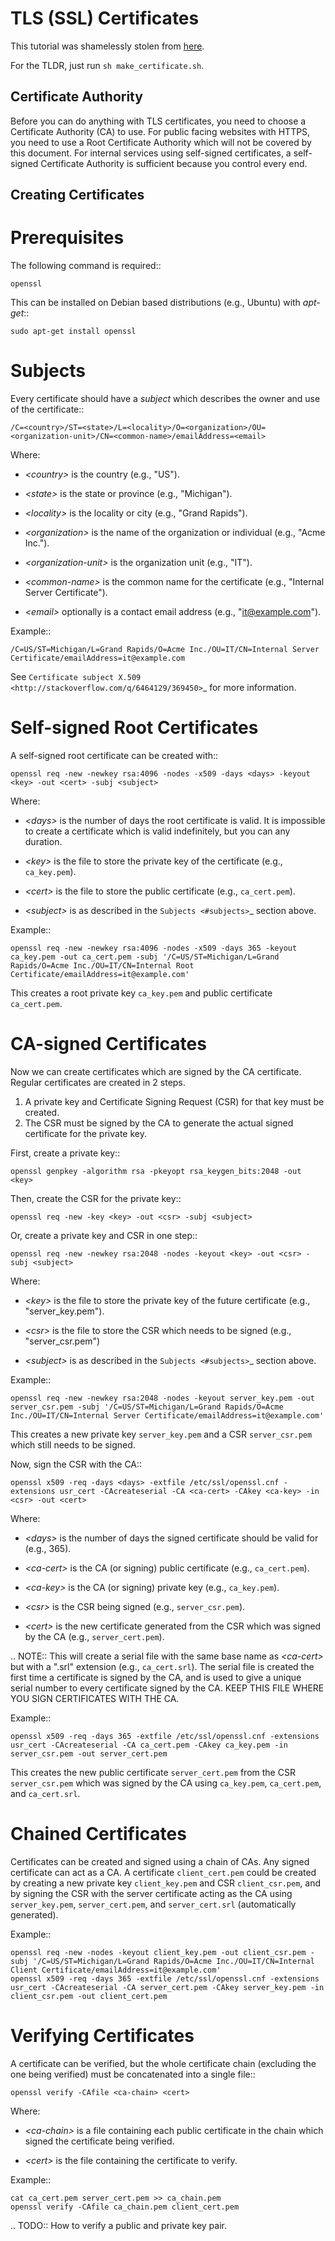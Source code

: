 TLS (SSL) Certificates
======================

This tutorial was shamelessly stolen from [here](https://gist.github.com/cpburnz/6451de544af7efddd317).

For the TLDR, just run `sh make_certificate.sh`.
   
   

Certificate Authority
---------------------

Before you can do anything with TLS certificates, you need to choose a
Certificate Authority (CA) to use. For public facing websites with HTTPS, you
need to use a Root Certificate Authority which will not be covered by this
document. For internal services using self-signed certificates, a self-signed
Certificate Authority is sufficient because you control every end.



Creating Certificates
---------------------

Prerequisites
=============

The following command is required::

	openssl
	
This can be installed on Debian based distributions (e.g., Ubuntu) with
*apt-get*::

	sudo apt-get install openssl



Subjects
========

Every certificate should have a *subject* which describes the owner and use of
the certificate::

	/C=<country>/ST=<state>/L=<locality>/O=<organization>/OU=<organization-unit>/CN=<common-name>/emailAddress=<email>

Where:

- *\<country\>* is the country (e.g., "US").

- *\<state\>* is the state or province (e.g., "Michigan").

- *\<locality\>* is the locality or city (e.g., "Grand Rapids").

- *\<organization\>* is the name of the organization or individual (e.g.,
  "Acme Inc.").

- *\<organization-unit\>* is the organization unit (e.g., "IT").

- *\<common-name\>* is the common name for the certificate (e.g., "Internal
  Server Certificate").

- *\<email\>* optionally is a contact email address (e.g., "it@example.com").

Example::

	/C=US/ST=Michigan/L=Grand Rapids/O=Acme Inc./OU=IT/CN=Internal Server Certificate/emailAddress=it@example.com

See `Certificate subject X.509 <http://stackoverflow.com/q/6464129/369450>`_
for more information.



Self-signed Root Certificates
=============================

A self-signed root certificate can be created with::

	openssl req -new -newkey rsa:4096 -nodes -x509 -days <days> -keyout <key> -out <cert> -subj <subject>

Where:

- *\<days\>* is the number of days the root certificate is valid. It is
  impossible to create a certificate which is valid indefinitely, but you can
  any duration.

- *\<key\>* is the file to store the private key of the certificate (e.g.,
  ``ca_key.pem``).

- *\<cert\>* is the file to store the public certificate (e.g.,
  ``ca_cert.pem``).

- *\<subject\>* is as described in the `Subjects <#subjects>`_ section above.

Example::

	openssl req -new -newkey rsa:4096 -nodes -x509 -days 365 -keyout ca_key.pem -out ca_cert.pem -subj '/C=US/ST=Michigan/L=Grand Rapids/O=Acme Inc./OU=IT/CN=Internal Root Certificate/emailAddress=it@example.com'

This creates a root private key ``ca_key.pem`` and public certificate
``ca_cert.pem``.



CA-signed Certificates
======================

Now we can create certificates which are signed by the CA certificate. Regular
certificates are created in 2 steps.

1. A private key and Certificate Signing Request (CSR) for that key must be
   created.
2. The CSR must be signed by the CA to generate the actual signed certificate
   for the private key.

First, create a private key::

	openssl genpkey -algorithm rsa -pkeyopt rsa_keygen_bits:2048 -out <key>

Then, create the CSR for the private key::

	openssl req -new -key <key> -out <csr> -subj <subject>

Or, create a private key and CSR in one step::

	openssl req -new -newkey rsa:2048 -nodes -keyout <key> -out <csr> -subj <subject>

Where:

- *\<key\>* is the file to store the private key of the future certificate
  (e.g., "server_key.pem").

- *\<csr\>* is the file to store the CSR which needs to be signed (e.g.,
  "server_csr.pem")
  
- *\<subject\>* is as described in the `Subjects <#subjects>`_ section above.

Example::

	openssl req -new -newkey rsa:2048 -nodes -keyout server_key.pem -out server_csr.pem -subj '/C=US/ST=Michigan/L=Grand Rapids/O=Acme Inc./OU=IT/CN=Internal Server Certificate/emailAddress=it@example.com'

This creates a new private key ``server_key.pem`` and a CSR ``server_csr.pem``
which still needs to be signed.

Now, sign the CSR with the CA::

	openssl x509 -req -days <days> -extfile /etc/ssl/openssl.cnf -extensions usr_cert -CAcreateserial -CA <ca-cert> -CAkey <ca-key> -in <csr> -out <cert>

Where:

- *\<days\>* is the number of days the signed certificate should be valid for
  (e.g., 365).
  
- *\<ca-cert\>* is the CA (or signing) public certificate (e.g.,
  ``ca_cert.pem``).

- *\<ca-key\>* is the CA (or signing) private key (e.g., ``ca_key.pem``).

- *\<csr\>* is the CSR being signed (e.g., ``server_csr.pem``).

- *\<cert\>* is the new certificate generated from the CSR which was signed by
  the CA (e.g., ``server_cert.pem``).

.. NOTE:: This will create a serial file with the same base name as
   *\<ca-cert\>* but with a ".srl" extension (e.g., ``ca_cert.srl``). The
   serial file is created the first time a certificate is signed by the CA,
   and is used to give a unique serial number to every certificate signed by
   the CA. KEEP THIS FILE WHERE YOU SIGN CERTIFICATES WITH THE CA.

Example::

	openssl x509 -req -days 365 -extfile /etc/ssl/openssl.cnf -extensions usr_cert -CAcreateserial -CA ca_cert.pem -CAkey ca_key.pem -in server_csr.pem -out server_cert.pem

This creates the new public certificate ``server_cert.pem`` from the CSR
``server_csr.pem`` which was signed by the CA using ``ca_key.pem``,
``ca_cert.pem``, and ``ca_cert.srl``.



Chained Certificates
====================

Certificates can be created and signed using a chain of CAs. Any signed
certificate can act as a CA. A certificate ``client_cert.pem`` could be
created by creating a new private key ``client_key.pem`` and CSR
``client_csr.pem``, and by signing the CSR with the server certificate acting
as the CA using ``server_key.pem``, ``server_cert.pem``, and
``server_cert.srl`` (automatically generated).

Example::

	openssl req -new -nodes -keyout client_key.pem -out client_csr.pem -subj '/C=US/ST=Michigan/L=Grand Rapids/O=Acme Inc./OU=IT/CN=Internal Client Certificate/emailAddress=it@example.com'
	openssl x509 -req -days 365 -extfile /etc/ssl/openssl.cnf -extensions usr_cert -CAcreateserial -CA server_cert.pem -CAkey server_key.pem -in client_csr.pem -out client_cert.pem



Verifying Certificates
======================

A certificate can be verified, but the whole certificate chain (excluding the
one being verified) must be concatenated into a single file::

	openssl verify -CAfile <ca-chain> <cert>

Where:

- *\<ca-chain\>* is a file containing each public certificate in the chain
  which signed the certificate being verified.

- *\<cert\>* is the file containing the certificate to verify.

Example::

	cat ca_cert.pem server_cert.pem >> ca_chain.pem
	openssl verify -CAfile ca_chain.pem client_cert.pem
	
	
.. TODO:: How to verify a public and private key pair.
